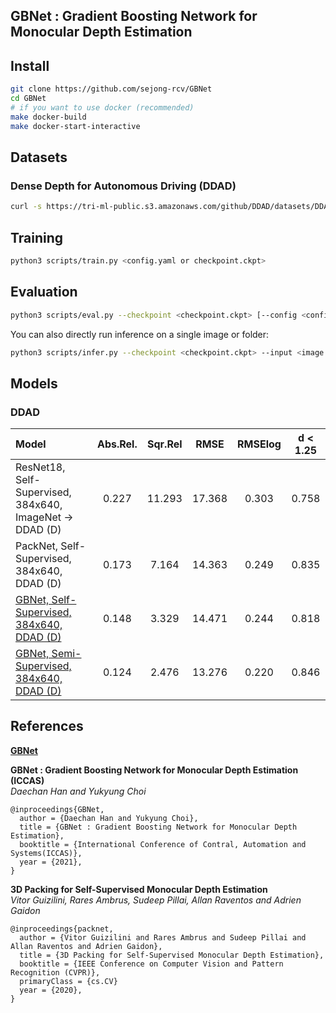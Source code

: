 ## GBNet : Gradient Boosting Network for Monocular Depth Estimation
## Install

```bash
git clone https://github.com/sejong-rcv/GBNet
cd GBNet
# if you want to use docker (recommended)
make docker-build
make docker-start-interactive
```


## Datasets

### Dense Depth for Autonomous Driving (DDAD)


```bash
curl -s https://tri-ml-public.s3.amazonaws.com/github/DDAD/datasets/DDAD.tar | tar -xv -C /data/datasets/
```
## Training

```bash
python3 scripts/train.py <config.yaml or checkpoint.ckpt>
```


## Evaluation


```bash
python3 scripts/eval.py --checkpoint <checkpoint.ckpt> [--config <config.yaml>]
```

You can also directly run inference on a single image or folder:

```bash
python3 scripts/infer.py --checkpoint <checkpoint.ckpt> --input <image or folder> --output <image or folder> [--image_shape <input shape (h,w)>]
```

## Models

### DDAD

| Model | Abs.Rel. | Sqr.Rel | RMSE | RMSElog | d < 1.25 |
| :--- | :---: | :---: | :---: |  :---: |  :---: |
| ResNet18, Self-Supervised, 384x640, ImageNet &rightarrow; DDAD (D) | 0.227 | 11.293 | 17.368 | 0.303 | 0.758 |
| PackNet,  Self-Supervised, 384x640, DDAD (D) | 0.173 | 7.164 | 14.363 | 0.249 | 0.835 |
| [GBNet, Self-Supervised, 384x640, DDAD (D)](http://multispectral.sejong.ac.kr:8080/share.cgi?ssid=0gv2Kx0) | 0.148 | 3.329 | 14.471 | 0.244 | 0.818 |
| [GBNet,  Semi-Supervised, 384x640, DDAD (D)](http://multispectral.sejong.ac.kr:8080/share.cgi?ssid=0rycygL) | 0.124 | 2.476 | 13.276 | 0.220 | 0.846 |

## References

[**GBNet**](#GBNet) 

<a id="GBNet"> </a>
**GBNet : Gradient Boosting Network for Monocular Depth Estimation (ICCAS)** \
*Daechan Han and Yukyung Choi*
```
@inproceedings{GBNet,
  author = {Daechan Han and Yukyung Choi},
  title = {GBNet : Gradient Boosting Network for Monocular Depth Estimation},
  booktitle = {International Conference of Contral, Automation and Systems(ICCAS)},
  year = {2021},
}
```

<a id="cvpr-packnet"> </a>
**3D Packing for Self-Supervised Monocular Depth Estimation** \
*Vitor Guizilini, Rares Ambrus, Sudeep Pillai, Allan Raventos and Adrien Gaidon*
```
@inproceedings{packnet,
  author = {Vitor Guizilini and Rares Ambrus and Sudeep Pillai and Allan Raventos and Adrien Gaidon},
  title = {3D Packing for Self-Supervised Monocular Depth Estimation},
  booktitle = {IEEE Conference on Computer Vision and Pattern Recognition (CVPR)},
  primaryClass = {cs.CV}
  year = {2020},
}
```
